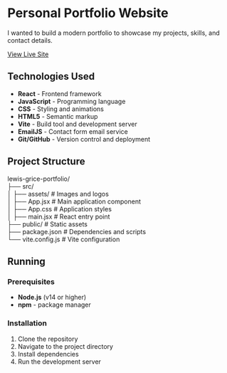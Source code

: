 # Personal Portfolio Website

I wanted to build a modern portfolio to showcase my projects, skills, and contact details.

[View Live Site](https://lg9757.github.io/lewis-grice-portfolio)

## Technologies Used

- **React** - Frontend framework
- **JavaScript** - Programming language
- **CSS** - Styling and animations
- **HTML5** - Semantic markup
- **Vite** - Build tool and development server
- **EmailJS** - Contact form email service
- **Git/GitHub** - Version control and deployment

## Project Structure

lewis-grice-portfolio/  
├── src/  
│ ├── assets/ # Images and logos  
│ ├── App.jsx # Main application component  
│ ├── App.css # Application styles  
│ ├── main.jsx # React entry point   
├── public/ # Static assets  
├── package.json # Dependencies and scripts  
└── vite.config.js # Vite configuration

## Running

### Prerequisites

- **Node.js** (v14 or higher)
- **npm** - package manager

### Installation

1. Clone the repository
2. Navigate to the project directory
3. Install dependencies
4. Run the development server
